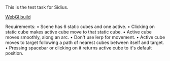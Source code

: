 This is the test task for Sidius.

[WebGl build](https://kiirusha95.itch.io/sidustest)

Requirements:
• Scene has 6 static cubes and one active.
• Clicking on static cube makes active cube move to that static cube.
• Active cube moves smoothly, along an arc.
• Don't use lerp for movement.
• Active cube moves to target following a path of nearest cubes between itself and target.
• Pressing spacebar or clicking on it returns active cube to it's default position.
